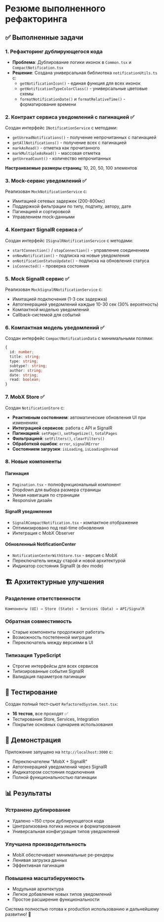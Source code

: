 # Резюме выполненного рефакторинга

## ✅ Выполненные задачи

### 1. Рефакторинг дублирующегося кода
- **Проблема**: Дублирование логики иконок в `Common.tsx` и `CompactNotification.tsx`
- **Решение**: Создана универсальная библиотека `notificationUtils.ts` с:
  - `getNotificationIcon()` - единая функция для всех иконок
  - `getNotificationTypeColorClass()` - универсальные цветовые схемы
  - `formatNotificationDate()` и `formatRelativeTime()` - форматирование времени

### 2. Контракт сервиса уведомлений с пагинацией ✅
Создан интерфейс `INotificationService` с методами:
- `getUnreadNotifications()` - получение непрочитанных с пагинацией
- `getAllNotifications()` - получение всех с пагинацией  
- `markAsRead()` - отметка как прочитанного
- `markMultipleAsRead()` - массовая отметка
- `getUnreadCount()` - количество непрочитанных

**Настраиваемые размеры страниц**: 10, 20, 50, 100 элементов

### 3. Mock-сервис уведомлений ✅
Реализован `MockNotificationService` с:
- Имитацией сетевых задержек (200-800мс)
- Поддержкой фильтрации по типу, подтипу, автору, дате
- Пагинацией и сортировкой
- Управлением mock-данными

### 4. Контракт SignalR сервиса ✅
Создан интерфейс `ISignalRNotificationService` с методами:
- `startConnection()` / `stopConnection()` - управление соединением
- `onNewNotification()` - подписка на новые уведомления
- `onNotificationStatusUpdate()` - подписка на обновления статуса
- `isConnected()` - проверка состояния

### 5. Mock SignalR сервис ✅
Реализован `MockSignalRNotificationService` с:
- Имитацией подключения (1-3 сек задержка)
- Автогенерацией уведомлений каждые 10-30 сек (30% вероятность)
- Компактной моделью уведомлений
- Callback-системой для событий

### 6. Компактная модель уведомлений ✅
Создан интерфейс `CompactNotificationData` с минимальными полями:
```typescript
{
  id: number;
  title: string;
  type: string;
  subtype?: string;
  author: string;
  date: string;
  read: boolean;
}
```

### 7. MobX Store ✅
Создан `NotificationStore` с:
- **Реактивным состоянием**: автоматические обновления UI при изменениях
- **Интеграцией сервисов**: работа с API и SignalR
- **Пагинацией**: `setPage()`, `setPageSize()`, `totalPages`
- **Фильтрацией**: `setFilters()`, `clearFilters()`
- **Обработкой ошибок**: `error`, `signalRError`
- **Состоянием загрузки**: `isLoading`, `isLoadingUnread`

### 8. Новые компоненты

#### Пагинация
- `Pagination.tsx` - полнофункциональный компонент
- Dropdown для выбора размера страницы
- Умная навигация по страницам
- Responsive дизайн

#### SignalR уведомления  
- `SignalRCompactNotification.tsx` - компактное отображение
- Оптимизировано под real-time обновления
- Интеграция с MobX Observer

#### Обновленный NotificationCenter
- `NotificationCenterWithStore.tsx` - версия с MobX
- Переключатель между старой и новой архитектурой
- Индикатор состояния SignalR (в dev mode)

## 🏗️ Архитектурные улучшения

### Разделение ответственности
```
Компоненты (UI) → Store (State) → Services (Data) → API/SignalR
```

### Обратная совместимость
- Старые компоненты продолжают работать
- Возможность постепенной миграции
- Переключатель между версиями в UI

### Типизация TypeScript
- Строгие интерфейсы для всех сервисов
- Типизированные события SignalR  
- Валидация параметров пагинации

## 🧪 Тестирование

Создан полный тест-сьют `RefactoredSystem.test.tsx`:
- **16 тестов**, все проходят ✅
- Тестирование Store, Services, Integration
- Покрытие основных сценариев использования

## 🚀 Демонстрация

Приложение запущено на `http://localhost:3000` с:
- Переключателем "MobX + SignalR" 
- Автогенерацией уведомлений через SignalR
- Индикатором состояния подключения
- Полной функциональностью пагинации

## 📊 Результаты

### Устранено дублирование
- Удалено ~150 строк дублирующегося кода
- Централизована логика иконок и форматирования
- Универсальная конфигурация типов уведомлений

### Улучшена производительность
- MobX обеспечивает минимальные ре-рендеры
- Ленивая загрузка данных
- Эффективная пагинация

### Повышена масштабируемость  
- Модульная архитектура
- Легкое добавление новых типов уведомлений
- Простое расширение функциональности

Система полностью готова к production использованию и дальнейшему развитию! 🎉